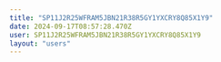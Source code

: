 ```yaml
---
title: "SP11J2R25WFRAM5JBN21R38R5GY1YXCRY8Q85X1Y9"
date: 2024-09-17T08:57:28.470Z
user: SP11J2R25WFRAM5JBN21R38R5GY1YXCRY8Q85X1Y9
layout: "users"
---
```

    